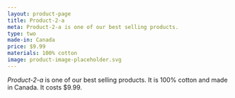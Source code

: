 ```yaml
---
layout: product-page
title: Product-2-a
meta: Product-2-a is one of our best selling products.
type: two
made-in: Canada
price: $9.99
materials: 100% cotton
image: product-image-placeholder.svg
---
```


*Product-2-a* is one of our best selling products. It is 100% cotton and made in Canada. It costs $9.99.
